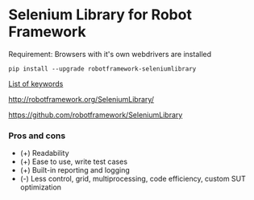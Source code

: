 # Selenium Library for Robot Framework 

Requirement: Browsers with it's own webdrivers are installed 

`pip install --upgrade robotframework-seleniumlibrary`

[List of keywords](http://robotframework.org/SeleniumLibrary/SeleniumLibrary.html)

http://robotframework.org/SeleniumLibrary/

https://github.com/robotframework/SeleniumLibrary

### Pros and cons 

- (+) Readability
- (+) Ease to use, write test cases 
- (+) Built-in reporting and logging 
- (-) Less control, grid, multiprocessing, code efficiency, custom SUT optimization 
